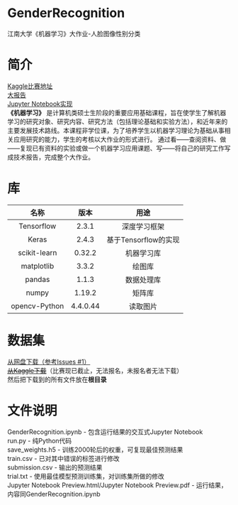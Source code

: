 # GenderRecognition
江南大学《机器学习》大作业-人脸图像性别分类
# 简介
[Kaggle比赛地址](https://www.kaggle.com/c/jiangnan2020)  
[大报告](https://blog.csdn.net/jty123456/article/details/109733826)  
[Jupyter Notebook实现](https://blog.csdn.net/jty123456/article/details/109666045)  
**《机器学习》** 是计算机类硕士生阶段的重要应用基础课程，旨在使学生了解机器学习的研究对象、研究内容、研究方法（包括理论基础和实验方法），和近年来的主要发展技术路线。本课程非学位课，为了培养学生以机器学习理论为基础从事相关应用研究的能力，学生的考核以大作业的形式进行。
通过看——查阅资料、做——复现已有资料的实验或做一个机器学习应用课题、写——将自己的研究工作写成技术报告，完成整个大作业。 
# 库
|  名称  |   版本   |  用途  |
|  :----:  |  :----:  |  :----:  |
|  Tensorflow |  2.3.1  |  深度学习框架  |
|  Keras |  2.4.3  |  基于Tensorflow的实现  |
|  scikit-learn  |  0.32.2  |  机器学习库  |
|  matplotlib |  3.3.2  |  绘图库  |
|  pandas  |  1.1.3  |  数据处理库  |
|  numpy  |  1.19.2  |  矩阵库  |
|  opencv-Python  |  4.4.0.44  |  读取图片  |   
# 数据集
[从网盘下载（参考Issues #1）](https://github.com/0Kirby/GenderRecognition/issues/1)  
~~[从Kaggle下载](https://www.kaggle.com/c/jiangnan2020/data)~~（比赛现已截止，无法报名，未报名者无法下载）  
然后把下载到的所有文件放在**根目录**
# 文件说明
GenderRecognition.ipynb - 包含运行结果的交互式Jupyter Notebook  
run.py - 纯Python代码  
save_weights.h5 - 训练2000轮后的权重，可复现最佳预测结果  
train.csv - 已对其中错误的标签进行修改  
submission.csv - 输出的预测结果  
trial.txt - 使用最佳模型预测训练集，对训练集所做的修改  
Jupyter Notebook Preview.html/Jupyter Notebook Preview.pdf - 运行结果，内容同GenderRecognition.ipynb
